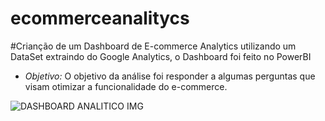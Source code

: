 # ecommerceanalitycs
#Crianção de um Dashboard de E-commerce Analytics utilizando um DataSet extraindo do Google Analytics, o Dashboard foi feito no PowerBI 
- *Objetivo:* O objetivo da análise foi responder a algumas perguntas que visam otimizar a funcionalidade do e-commerce.

![DASHBOARD ANALITICO IMG](https://user-images.githubusercontent.com/72771600/133017350-ed736963-24e3-41c5-b661-374ae941a6b1.png)
